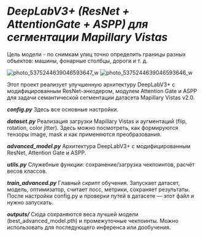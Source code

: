 # ***DeepLabV3+ (ResNet + AttentionGate + ASPP) для сегментации Mapillary Vistas*** 
Цель модели - по снимкам улиц точно определить границы разных объектов: машины, фонарные столбцы, дороги и т. д. 

![photo_5375244639046593647_w](https://github.com/user-attachments/assets/c9c3887b-b5e0-4736-a84a-225595a5041b) ![photo_5375244639046593646_w](https://github.com/user-attachments/assets/5c19cbb2-2306-43b7-b157-832591650f97)

Этот проект реализует улучшенную архитектуру DeepLabV3+ с модифицированным ResNet-энкодером, модулем Attention Gate и ASPP для задачи семантической сегментации датасета Mapillary Vistas v2.0.

***config.py***
  Здесь все основные настройки.

***dataset.py***
  Реализация загрузки Mapillary Vistas и аугментаций (flip, rotation, color jitter).
  Здесь можно посмотреть, как формируются тензоры image, mask и как применяются преобразования.

***advanced_model.py***
  Архитектура DeepLabV3+ с модифицированным ResNet, Attention Gate и ASPP.

***utils.py***
  Служебные функции: сохранение/загрузка чекпоинтов, расчёт весов классов.

***train_advanced.py***
  Главный скрипт обучения.
  Запускает датасет, модель, оптимизатор, считает лосс, метрики, сохраняет результаты.
  После настройки config.py и проверки путей в датасете — этот файл и нужно запускать.

***outputs/***
  Сюда сохраняются веса лучшей модели (best_advanced_model.pth) и промежуточные чекпоинты.
  Можно использовать для последующего инференса или дообучения.
